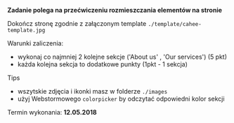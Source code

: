 **Zadanie polega na przećwiczeniu rozmieszczania elementów na stronie**

Dokończ stronę zgodnie z załączonym template `./template/cahee-template.jpg`

Warunki zaliczenia:
* wykonaj co najmniej 2 kolejne sekcje ('About us' , 'Our services') (5 pkt)
* każda kolejna sekcja to dodatkowe punkty (1pkt - 1 sekcja)

Tips 
* wszytskie zdjęcia i ikonki masz w folderze `./images`
* użyj Webstormowego `colorpicker` by odczytać odpowiedni kolor sekcji

Termin wykonania: **12.05.2018**